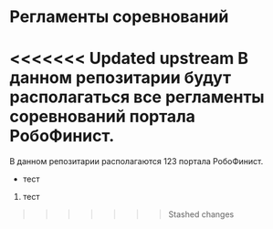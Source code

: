 # Регламенты соревнований

<<<<<<< Updated upstream
В данном репозитарии будут располагаться все регламенты соревнований портала РобоФинист.
=======
В данном репозитарии располагаются 123 портала РобоФинист.
- тест
1. тест
>>>>>>> Stashed changes
